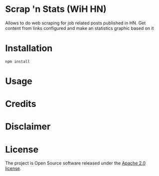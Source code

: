 # Scrap 'n Stats (WiH HN)
Allows to do web scraping for job related posts published in HN.  Get content from links configured and make an statistics graphic based on it

# Installation
```shell
npm install
```

# Usage

# Credits

# Disclaimer

# License
The project is Open Source software released under the [Apache 2.0 license](https://github.com/JuanSierra/scrapenstat/blob/master/LICENSE).
